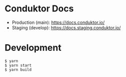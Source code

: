 # Conduktor Docs

- Production (main): https://docs.conduktor.io/
- Staging (develop): https://docs.staging.conduktor.io/

# Development

```
$ yarn
$ yarn start
$ yarn build
```

